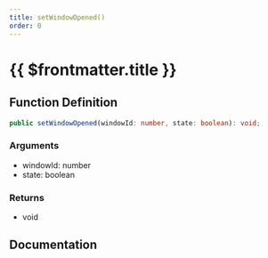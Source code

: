 ```yaml
---
title: setWindowOpened()
order: 0
---
```


# {{ $frontmatter.title }}

## Function Definition

```ts
public setWindowOpened(windowId: number, state: boolean): void;
```

### Arguments

* windowId: number
* state: boolean

### Returns

* void

## Documentation

<!--@include: ./parts/setWindowOpened.md-->
